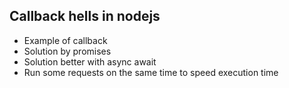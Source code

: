 ## Callback hells in nodejs
- Example of callback
- Solution by promises
- Solution better with async await
- Run some requests on the same time to speed execution time 